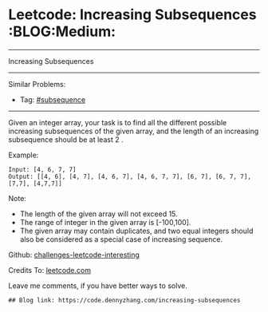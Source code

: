 # Leetcode: Increasing Subsequences     :BLOG:Medium:


---

Increasing Subsequences  

---

Similar Problems:  
-   Tag: [#subsequence](https://code.dennyzhang.com/tag/subsequence)

---

Given an integer array, your task is to find all the different possible increasing subsequences of the given array, and the length of an increasing subsequence should be at least 2 .  

Example:  

    Input: [4, 6, 7, 7]
    Output: [[4, 6], [4, 7], [4, 6, 7], [4, 6, 7, 7], [6, 7], [6, 7, 7], [7,7], [4,7,7]]

Note:  
-   The length of the given array will not exceed 15.
-   The range of integer in the given array is [-100,100].
-   The given array may contain duplicates, and two equal integers should also be considered as a special case of increasing sequence.

Github: [challenges-leetcode-interesting](https://github.com/DennyZhang/challenges-leetcode-interesting/tree/master/increasing-subsequences)  

Credits To: [leetcode.com](https://leetcode.com/problems/increasing-subsequences/description/)  

Leave me comments, if you have better ways to solve.  

    ## Blog link: https://code.dennyzhang.com/increasing-subsequences